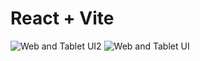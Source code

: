 # React + Vite
  
  <img src="/public/assets/Web and Table2" alt="Web and Tablet UI2">
    <img src="/public/assets/Web and Table" alt="Web and Tablet UI">
